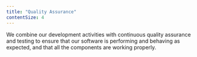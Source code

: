 ```yaml
---
title: "Quality Assurance"
contentSize: 4
---
```

We combine our development activities with continuous quality assurance and testing to ensure that our software is performing and behaving as expected, and that all the components are working properly.